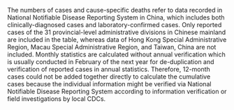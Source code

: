 The numbers of cases and cause-specific deaths refer to data recorded in National Notifiable Disease Reporting System in China, which includes both clinically-diagnosed cases and laboratory-confirmed cases. Only reported cases of the 31 provincial-level administrative divisions in Chinese mainland are included in the table, whereas data of Hong Kong Special Administrative Region, Macau Special Administrative Region, and Taiwan, China are not included. Monthly statistics are calculated without annual verification which is usually conducted in February of the next year for de-duplication and verification of reported cases in annual statistics. Therefore, 12-month cases could not be added together directly to calculate the cumulative cases because the individual information might be verified via National Notifiable Disease Reporting System according to information verification or field investigations by local CDCs.
